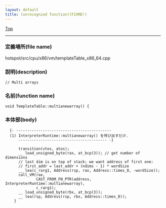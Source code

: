 ```yaml
---
layout: default
title: (unrecognied function)(FIXME!)
---
```

[Top](../index.html)

--- 
### 定義場所(file name)
hotspot/src/cpu/x86/vm/templateTable_x86_64.cpp
### 説明(description)

```
// Multi arrays
```

### 名前(function name)
```
void TemplateTable::multianewarray() {
```

### 本体部(body)
```
  {- -------------------------------------------
  (1) InterpreterRuntime::multianewarray() を呼び出すだけ.
      ---------------------------------------- -}

	  transition(vtos, atos);
	  __ load_unsigned_byte(rax, at_bcp(3)); // get number of dimensions
	  // last dim is on top of stack; we want address of first one:
	  // first_addr = last_addr + (ndims - 1) * wordSize
	  __ lea(c_rarg1, Address(rsp, rax, Address::times_8, -wordSize));
	  call_VM(rax,
	          CAST_FROM_FN_PTR(address, InterpreterRuntime::multianewarray),
	          c_rarg1);
	  __ load_unsigned_byte(rbx, at_bcp(3));
	  __ lea(rsp, Address(rsp, rbx, Address::times_8));
	}
	
```


